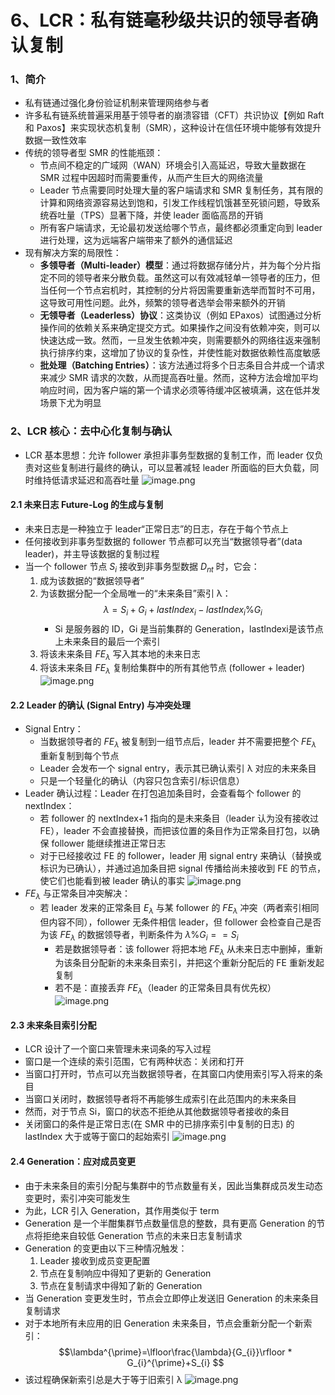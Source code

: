 # 6、LCR：私有链毫秒级共识的领导者确认复制

### 1、简介
- 私有链通过强化身份验证机制来管理网络参与者
- 许多私有链系统普遍采用基于领导者的崩溃容错（CFT）共识协议【例如 Raft 和 Paxos】来实现状态机复制（SMR），这种设计在信任环境中能够有效提升数据一致性效率
- 传统的领导者型 SMR 的性能瓶颈：
	- 节点间不稳定的广域网（WAN）环境会引入高延迟，导致大量数据在 SMR 过程中因超时而需要重传，从而产生巨大的网络流量
	- Leader 节点需要同时处理大量的客户端请求和 SMR 复制任务，其有限的计算和网络资源容易达到饱和，引发工作线程饥饿甚至死锁问题，导致系统吞吐量（TPS）显著下降，并使 leader 面临高昂的开销
	- 所有客户端请求，无论最初发送给哪个节点，最终都必须重定向到 leader 进行处理，这为远端客户端带来了额外的通信延迟
- 现有解决方案的局限性：
	- **多领导者（Multi-leader）模型**：通过将数据存储分片，并为每个分片指定不同的领导者来分散负载。虽然这可以有效减轻单一领导者的压力，但当任何一个节点宕机时，其控制的分片将因需要重新选举而暂时不可用，这导致可用性问题。此外，频繁的领导者选举会带来额外的开销 
	- **无领导者（Leaderless）协议**：这类协议（例如 EPaxos）试图通过分析操作间的依赖关系来确定提交方式。如果操作之间没有依赖冲突，则可以快速达成一致。然而，一旦发生依赖冲突，则需要额外的网络往返来强制执行排序约束，这增加了协议的复杂性，并使性能对数据依赖性高度敏感 
	- **批处理（Batching Entries）**：该方法通过将多个日志条目合并成一个请求来减少 SMR 请求的次数，从而提高吞吐量。然而，这种方法会增加平均响应时间，因为客户端的第一个请求必须等待缓冲区被填满，这在低并发场景下尤为明显 

### 2、LCR 核心：去中心化复制与确认
- LCR 基本思想：允许 follower 承担非事务型数据的复制工作，而 leader 仅负责对这些复制进行最终的确认，可以显著减轻 leader 所面临的巨大负载，同时维持低请求延迟和高吞吐量
![image.png](https://qingwu-oss.oss-cn-heyuan.aliyuncs.com/lian/img/20250904111127.png)

#### 2.1 未来日志 Future-Log 的生成与复制
- 未来日志是一种独立于 leader“正常日志”的日志，存在于每个节点上
- 任何接收到非事务型数据的 follower 节点都可以充当“数据领导者”(data leader)，并主导该数据的复制过程
- 当一个 follower 节点 $S_i$ 接收到非事务型数据 $D_{nt}$ 时，它会：
	1. 成为该数据的“数据领导者”
	2. 为该数据分配一个全局唯一的“未来条目”索引 λ：$$ \lambda=S_{i}+G_{i}+lastIndex_{i}-lastIndex_{i}\%G_{i} $$
		- Si​ 是服务器的 ID，Gi​ 是当前集群的 Generation，lastIndexi​ 是该节点上未来条目的最后一个索引
	3. 将该未来条目 $FE_λ$ 写入其本地的未来日志
	4. 将该未来条目 $FE_λ$ 复制给集群中的所有其他节点 (follower + leader)
![image.png](https://qingwu-oss.oss-cn-heyuan.aliyuncs.com/lian/img/20250904111457.png)
#### 2.2  Leader 的确认 (Signal Entry) 与冲突处理
- Signal Entry：
	- 当数据领导者的 $FE_λ$ 被复制到一组节点后，leader 并不需要把整个 $FE_λ$ 重新复制到每个节点
	- Leader 会发布一个 signal entry，表示其已确认索引 λ 对应的未来条目
	- 只是一个轻量化的确认（内容只包含索引/标识信息）
- Leader 确认过程：Leader 在打包追加条目时，会查看每个 follower 的 nextIndex：
	- 若 follower 的 nextIndex+1 指向的是未来条目（leader 认为没有接收过 FE），leader 不会直接替换，而把该位置的条目作为正常条目打包，以确保 follower 能继续推进正常日志
	- 对于已经接收过 FE 的 follower，leader 用 signal entry 来确认（替换或标识为已确认），并通过追加条目把 signal 传播给尚未接收到 FE 的节点，使它们也能看到被 leader 确认的事实
![image.png](https://qingwu-oss.oss-cn-heyuan.aliyuncs.com/lian/img/20250904143124.png)
- $FE_λ$ 与正常条目冲突解决：
	- 若 leader 发来的正常条目 $E_λ$ 与某 follower 的 $FE_λ$ 冲突（两者索引相同但内容不同），follower 无条件相信 leader，但 follower 会检查自己是否为该 $FE_λ$ 的数据领导者，判断条件为 $\lambda \% G_i==S_i$
		- 若是数据领导者：该 follower 将把本地 $FE_λ$ 从未来日志中删掉，重新为该条目分配新的未来条目索引，并把这个重新分配后的 FE 重新发起复制
		- 若不是：直接丢弃 $FE_λ$（leader 的正常条目具有优先权）
![image.png](https://qingwu-oss.oss-cn-heyuan.aliyuncs.com/lian/img/20250904144003.png)
#### 2.3 未来条目索引分配
- LCR 设计了一个窗口来管理未来词条的写入过程
- 窗口是一个连续的索引范围，它有两种状态：关闭和打开
- 当窗口打开时，节点可以充当数据领导者，在其窗口内使用索引写入将来的条目
- 当窗口关闭时，数据领导者将不再能够生成索引在此范围内的未来条目
- 然而，对于节点 Si，窗口的状态不拒绝从其他数据领导者接收的条目
- 关闭窗口的条件是正常日志(在 SMR 中的已排序索引中复制的日志) 的 lastIndex 大于或等于窗口的起始索引
![image.png](https://qingwu-oss.oss-cn-heyuan.aliyuncs.com/lian/img/20250904161018.png)
#### 2.4 Generation：应对成员变更
- 由于未来条目的索引分配与集群中的节点数量有关，因此当集群成员发生动态变更时，索引冲突可能发生
- 为此，LCR 引入 Generation，其作用类似于 term
- Generation 是一个半酣集群节点数量信息的整数，具有更高 Generation 的节点将拒绝来自较低 Generation 节点的未来日志复制请求
- Generation 的变更由以下三种情况触发：
	1. Leader 接收到成员变更配置
	2. 节点在复制响应中得知了更新的 Generation
	3. 节点在复制请求中得知了新的 Generation
- 当 Generation 变更发生时，节点会立即停止发送旧 Generation 的未来条目复制请求
- 对于本地所有未应用的旧 Generation 未来条目，节点会重新分配一个新索引：$$\lambda^{\prime}=\lfloor\frac{\lambda}{G_{i}}\rfloor * G_{i}^{\prime}+S_{i} $$
- 该过程确保新索引总是大于等于旧索引 λ
![image.png](https://qingwu-oss.oss-cn-heyuan.aliyuncs.com/lian/img/20250904170033.png)
